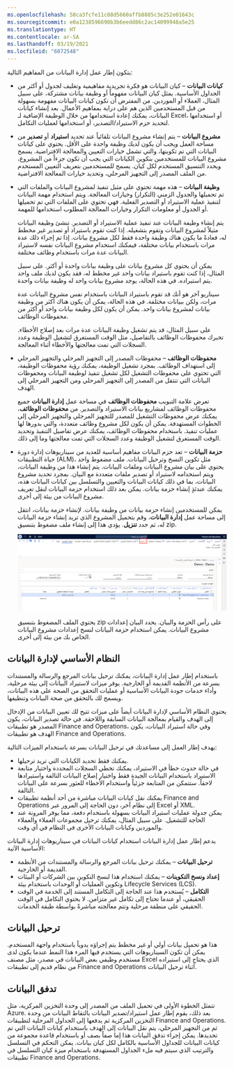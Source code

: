 ```yaml
---
ms.openlocfilehash: 58ca3fcfe11c88d5660affb8885c3e252e01643c
ms.sourcegitcommit: e0a1238596690b3b6eedd86c2ac14099948a5e25
ms.translationtype: HT
ms.contentlocale: ar-SA
ms.lasthandoff: 03/19/2021
ms.locfileid: "6072548"
---
```

يتكون إطار عمل إدارة البيانات من المفاهيم التالية:

- **كيانات البيانات** – كيان البيانات هو فكرة تجريدية مفاهيمية وتغليف لجدول أو أكثر من الجداول الأساسية. يمثل كيان البيانات مفهوماً أو وظيفة بيانات مشتركة، على سبيل المثال، العملاء أو الموردين. من المفترض أن تكون كيانات البيانات مفهومة بسهولة من قبل المستخدمين الذين هم على دراية بمفاهيم الأعمال. بعد إنشاء كيانات البيانات، يمكنك إعادة استخدامها من خلال الوظيفة الإضافية لـ Excel، أو استخدامها لتحديد حزم الاستيراد/التصدير، أو استخدامها لعمليات التكامل.

- **مشروع البيانات** – يتم إنشاء مشروع البيانات تلقائياً عند تحديد **استيراد** أو **تصدير** من مساحة العمل ويجب أن يكون لديك وظيفة واحدة على الأقل. يحتوي على كيانات البيانات التي تم تكوينها، والتي تشمل خيارات التعيين والمعالجة الافتراضية. يسمح مشروع البيانات للمستخدمين بتكوين الكيانات التي يجب أن تكون جزءاً من المشروع، ويحدد التنسيق المستخدم لكل كيان. يسمح للمستخدمين بتعريف التعيين المستخدم من الملف المصدر إلى التجهيز المرحلي، وتحديد خيارات المعالجة الافتراضية.

- **وظيفة البيانات** – هذه مهمة تحتوي على مثيل تنفيذ لمشروع البيانات والملفات التي تم تحميلها والجدول الزمني (التكرار) وخيارات المعالجة. ويتم استخدام مهمة البيانات لتنفيذ عملية الاستيراد أو التصدير الفعلية. فهي تحتوي على الملفات التي تم تحميلها أو الجدول أو معلومات التكرار وخيارات المعالجة المطلوب استخدامها للمهمة.  

    يتم إنشاء وظيفة البيانات عند تنفيذ عملية الاستيراد أو التصدير. تنشئ وظيفة البيانات مثيلاً لمشروع البيانات وتقوم بتشغيله. إذا كنت تقوم باستيراد أو تصدير غير مخطط له، فعادةً ما يكون هناك وظيفة واحدة فقط لكل مشروع بيانات. إذا تم إجراء ذلك عدة مرات باستخدام بيانات مختلفة، فيمكنك استخدام مشروع البيانات نفسه لاستيراد البيانات عدة مرات باستخدام وظائف مختلفة.  

    يمكن أن يحتوي كل مشروع بيانات على وظيفة بيانات واحدة أو أكثر. على سبيل المثال، إذا كنت تقوم باستيراد بيانات واحد غير مخطط له، فقد يكون لديك ملف واحد يتم استيراده. في هذه الحالة، يوجد مشروع بيانات واحد له وظيفة بيانات واحدة.  

    سيناريو آخر هو أنك قد تقوم باستيراد البيانات باستخدام نفس مشروع البيانات عدة مرات، ولكن ببيانات مختلفة. في هذه الحالة، يمكن أن يكون هناك أكثر من وظيفة بيانات لمشروع بيانات واحد. يمكن أن يكون لكل وظيفة بيانات واحد أو أكثر من محفوظات الوظائف.  

    على سبيل المثال، قد يتم تشغيل وظيفة البيانات عدة مرات بعد إصلاح الأخطاء. تخبرك محفوظات الوظائف بالتفاصيل، مثل الوقت المستغرق لتشغيل الوظيفة وعدد السجلات التي تمت معالجتها والأخطاء أثناء المعالجة.

- **محفوظات الوظائف** – محفوظات المصدر إلى التجهيز المرحلي والتجهيز المرحلي إلى استهداف الوظائف. بمجرد تشغيل الوظيفة، يمكنك رؤية محفوظات الوظيفة، التي تحتوي على محفوظات التشغيل لكل تشغيل تنفيذ لوظيفة البيانات ومحفوظات البيانات التي تنتقل من المصدر إلى التجهيز المرحلي ومن التجهيز المرحلي إلى الهدف.  

    تعرض علامة التبويب **محفوظات الوظائف** في مساحة عمل **إدارة البيانات** جميع محفوظات الوظائف لمشاريع بيانات الاستيراد والتصدير. من **محفوظات الوظائف**، يمكنك عرض محفوظات التشغيل للمصدر للتجهيز المرحلي والتجهيز المرحلي إلى الخطوات المستهدفة. يمكن أن يكون لكل مشروع وظائف متعددة، والتي بدورها لها عمليات تنفيذ. باستخدام محفوظات الوظائف، يمكنك عرض تفاصيل التنفيذ وتحديد الوقت المستغرق لتشغيل الوظيفة وعدد السجلات التي تمت معالجتها وما إلى ذلك.  
 

- **حزمة البيانات** – تعد حزم البيانات مفاهيم أساسية للعديد من سيناريوهات إدارة دورة حياة التطبيقات (ALM)، مثل تكوين النسخ وترحيل البيانات. ملف مضغوط واحد يحتوي على بيان مشروع البيانات وملفات البيانات. يتم إنشاء هذا من وظيفة البيانات، ويتم استخدامه لاستيراد أو تصدير ملفات متعددة مع البيان. بمجرد تحديد مشروع البيانات، بما في ذلك كيانات البيانات والتعيين والتسلسل بين كيانات البيانات هذه، يمكنك عندئذٍ إنشاء حزمة بيانات. يمكن بعد ذلك استخدام حزمة البيانات لنقل تعريف مشروع البيانات من بيئة إلى أخرى. 

    يمكن للمستخدمين إنشاء حزمة بيانات من وظيفة بيانات. لإنشاء حزمة بيانات، انتقل إلى مساحة عمل **إدارة البيانات**، وقم بتحميل المشروع الذي تريد إنشاء حزمة البيانات له، ثم حدد **تنزيل**. يؤدي هذا إلى إنشاء ملف مضغوظ بتنسيق zip.  

    [![لقطة شاشة تعرض خيار التنزيل لإنشاء حزمة بيانات.](../media/dm-1.png)](../media/dm-1.png#lightbox)

    يحتوي الملف المضغوط بتنسيق zip على رأس الحزمة والبيان. يحدد البيان إعدادات مشروع البيانات. يمكن استخدام حزمة البيانات لنسخ إعدادات مشروع البيانات الخاص بك من بيئة إلى أخرى.  

## <a name="data-management-platform"></a>النظام الأساسي لإدارة البيانات 

باستخدام إطار عمل إدارة البيانات، يمكنك ترحيل بيانات المرجع والرسالة والمستندات بسرعة من الأنظمة القديمة أو الخارجية. يوفر ميزات لاستيراد البيانات إلى بيئة مرحلية، وأداء خدمات جودة البيانات الأساسية أو عمليات التحقق من الصحة على هذه البيانات، ويسمح لك بالتحقق من صحة البيانات وتنظيفها.  

يحتوي النظام الأساسي لإدارة البيانات أيضاً على ميزات تتيح لك تعيين البيانات من الإدخال إلى الهدف والقيام بمعالجة البيانات السابقة واللاحقة. في حالة تصدير البيانات، يكون المصدر هو تطبيقات Finance and Operations، وفي حالة استيراد البيانات، يكون الهدف هو تطبيقات Finance and Operations.

يهدف إطار العمل إلى مساعدتك في ترحيل البيانات بسرعة باستخدام الميزات التالية:

- يمكنك فقط تحديد الكيانات التي تريد ترحيلها.
- في حالة حدوث خطأ في الاستيراد، يمكنك تخطي السجلات المحددة واختيار متابعة الاستيراد باستخدام البيانات الجيدة فقط واختيار إصلاح البيانات التالفة واستيرادها لاحقاً. ستتمكن من المتابعة جزئياً واستخدام الأخطاء للعثور بسرعة على البيانات التالفة.
- يمكنك نقل كيانات البيانات مباشرة من أحد أنظمة تطبيقات Finance and Operations إلى نظام آخر، دون الحاجة إلى المرور عبر Excel أو XML.
- يمكن جدولة عمليات استيراد البيانات بسهولة باستخدام دفعة، مما يوفر المرونة عند الحاجة للتشغيل. على سبيل المثال، يمكنك ترحيل مجموعات العملاء والعملاء والموردين وكيانات البيانات الأخرى في النظام في أي وقت.

يدعم إطار عمل إدارة البيانات استخدام كيانات البيانات في سيناريوهات إدارة البيانات الأساسية الآتية:

- **ترحيل البيانات** – يمكنك ترحيل بيانات المرجع والرسالة والمستندات من الأنظمة القديمة أو الخارجية.
- **إعداد ونسخ التكوينات** – يمكنك استخدام هذا لنسخ التكوين بين الشركات أو البيئات وتكوين العمليات أو الوحدات باستخدام بيئة Lifecycle Services ‏(LCS).
- **التكامل** – يُستخدم هذا عند الحاجة إلى التكامل المستند إلى الخدمة في الوقت الحقيقي، أو عندما تحتاج إلى تكامل غير متزامن. لا يحتوي التكامل في الوقت الحقيقي على منطقة مرحلية وتتم معالجته مباشرةً بواسطة طبقة الخدمات.  

## <a name="data-migration"></a>ترحيل البيانات 

هذا هو تحميل بيانات أولي أو غير مخطط يتم إجراؤه يدوياً باستخدام واجهة المستخدم. يمكن أن تكون السيناريوهات التي يستخدم فيها المرء هذا النمط عندما يكون لدى مستخدم وظيفي بعض البيانات في مصدر، مثل مصنف Excel الذي يحتاج إلى استيراده من نظام قديم إلى تطبيقات Finance and Operations أثناء ترحيل البيانات.  

## <a name="data-flow"></a>تدفق البيانات 

تتمثل الخطوة الأولى في تحميل الملف من المصدر إلى وحدة التخزين المركزية، مثل Azure. بعد ذلك، يقوم إطار عمل استيراد/تصدير البيانات بالتقاط البيانات من وحدة التخزين المركزية ثم يدفعها إلى الجداول المرحلية لتطبيقات Finance and Operations. ثم من التجهيز المرحلي، يتم نقل البيانات إلى الهدف باستخدام كيانات البيانات التي تم تحديدها. يمكن إجراء تدفق البيانات هذا إما صفاً بصف أو باستخدام قاعدة مجموعة من كيانات البيانات للجداول الأساسية بالكامل لكل كيان بيانات. يمكن التحكم في التسلسل والترتيب الذي سيتم فيه ملء الجداول المستهدفة باستخدام ميزة كيان التسلسل في تطبيقات Finance and Operations.

